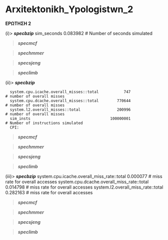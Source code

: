 # Arxitektonikh_Ypologistwn_2




**ΕΡΩΤΗΣΗ 2**

(i)> _**specbzip**_
    sim_seconds                                  0.083982                       # Number of seconds simulated
   
   >_**specmcf**_

   >_**spechmmer**_
   
   >_**specsjeng**_
   
   >_**speclimb**_



(ii)> _**specbzip**_

      system.cpu.icache.overall_misses::total           747                       # number of overall misses
      system.cpu.dcache.overall_misses::total        770644                       # number of overall misses
      system.l2.overall_misses::total                200996                       # number of overall misses
      sim_insts                                   100000001                       # Number of instructions simulated
      CPI:
   
   >_**specmcf**_

   >_**spechmmer**_
   
   >_**specsjeng**_
   
   >_**speclimb**_



(iii)> _**specbzip**_
      system.cpu.icache.overall_miss_rate::total     0.000077                       # miss rate for overall accesses
      system.cpu.dcache.overall_miss_rate::total     0.014798                       # miss rate for overall accesses
      system.l2.overall_miss_rate::total           0.282163                       # miss rate for overall accesses
   
   >_**specmcf**_

   >_**spechmmer**_
   
   >_**specsjeng**_
   
   >_**speclimb**_



